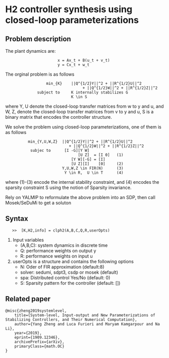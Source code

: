 # H2 controller synthesis using closed-loop parameterizations

## Problem description
The plant dynamics are:
 
                           x = Ax_t + B(u_t + v_t)
                           y = Cx_t + w_t
                           
The orginal problem is as follows
 
                      min_{K}    ||Q^{1/2}Y||^2 + ||R^{1/2}U||^2
                                      + ||Q^{1/2}W||^2 + ||R^{1/2}Z||^2
                  subject to     K internally stabilizes G
                                 K \in S
                                 
where Y, U denote the closed-loop transfer matrices from w to y and u, and W, Z, denote the closed-loop transfer matrices from v to y and u, S is a binary matrix that encodes the controller structure.

 We solve the problem using closed-loop parameterizations, one of them is as follows

              min_{Y,U,W,Z}  ||Q^{1/2}Y||^2 + ||R^{1/2}U||^2
                                + ||Q^{1/2}W||^2 + ||R^{1/2}Z||^2
               subjec to      [I -G][Y W]
                                    [U Z]  = [I 0]   (1)
                                 [Y W][-G] = [I]
                                 [U Z][I]    [0]     (2)
                             Y,U,W,Z \in FIR(N)      (3)
                              Y \in R,  U \in T      (4)

where (1)-(3) encode the internal stability constraint, and (4) encodes the sparsity constraint S using the notion of Sparsity invariance.

Rely on YALMIP to reformulate the above problem into an SDP, then call  Mosek/SeDuMi to get a soluton

## Syntax

       >>  [K,H2,info] = clph2(A,B,C,Q,R,userOpts)

1. Input variables
   - (A,B,C):    system dynamics in discrete time
   - Q:    performance weights on output y
   - R:    performance weights on input u
2. userOpts is a structure and contains the following options
   - N:      Oder of FIR approximation    (default:8)
   - solver: sedumi, sdpt3, csdp or mosek (default)
   - spa:    Distributed control Yes/No   (default: 0)
   - S:      Sparsity pattern for the controller  (default: [])
      
## Related paper
```
@misc{zheng2019systemlevel,
    title={System-level, Input-output and New Parameterizations of Stabilizing Controllers, and Their Numerical Computation},
    author={Yang Zheng and Luca Furieri and Maryam Kamgarpour and Na Li},
    year={2019},
    eprint={1909.12346},
    archivePrefix={arXiv},
    primaryClass={math.OC}
}
```
